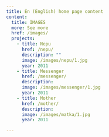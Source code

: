 ```yaml
---
title: En (English) home page content
content:
  title: IMAGES
  more: See more
  href: /images/
  projects:
    - title: Nepu
      href: /nepu/
      description: ""
      image: /images/nepu/1.jpg
      year: 2011
    - title: Messenger
      href: /messenger/
      description: 
      image: /images/messenger/1.jpg
      year: 2011
    - title: Mother
      href: /mother/
      description: 
      image: /images/matka/1.jpg
      year: 2011
    
---
```

